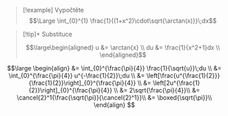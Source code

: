 > [!example] Vypočtěte
> $$\Large \int_{0}^{1} \frac{1}{(1+x^2)\cdot\sqrt{\arctan(x)}}\;dx$$

> [!tip]+ Substituce
>
>$$\large\begin{aligned}
u &= \arctan{x} \\
du &= \frac{1}{x^2+1}dx \\
>\end{aligned}$$

$$\large
\begin{align}
	&= \int_{0}^{\frac{\pi}{4}} \frac{1}{\sqrt{u}}\;du \\
	&= \int_{0}^{\frac{\pi}{4}} u^{-\frac{1}{2}}\;du \\
	&= \left[\frac{u^{\frac{1}{2}}}{\frac{1}{2}}\right]_{0}^{\frac{\pi}{4}} \\
	&= \left[2u^{\frac{1}{2}}\right]_{0}^{\frac{\pi}{4}} \\
	&= 2\sqrt{\frac{\pi}{4}}\\
	&= \cancel{2}^1{\frac{\sqrt{\pi}}{\cancel{2}^1}}\\
	&= \boxed{\sqrt{\pi}}\\
\end{align}
$$